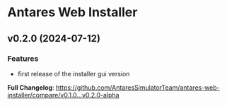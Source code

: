Antares Web Installer
=====================

v0.2.0 (2024-07-12)
-------------------

### Features

* first release of the installer gui version

**Full Changelog**: https://github.com/AntaresSimulatorTeam/antares-web-installer/compare/v0.1.0...v0.2.0-alpha

